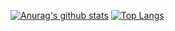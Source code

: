 [![Anurag's github stats](https://github-readme-stats.vercel.app/api?username=wilf312&show_icons=true&theme=tokyonight)](https://github.com/anuraghazra/github-readme-stats)
[![Top Langs](https://github-readme-stats.vercel.app/api/top-langs/?username=wilf312&layout=compact&theme=tokyonight)](https://github.com/anuraghazra/github-readme-stats)

